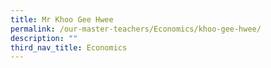 ```yaml
---
title: Mr Khoo Gee Hwee
permalink: /our-master-teachers/Economics/khoo-gee-hwee/
description: ""
third_nav_title: Economics
---
```

